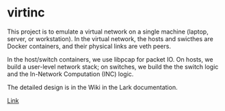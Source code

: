 # virtinc

This project is to emulate a virtual network on a single machine (laptop, server, or workstation). 
In the virtual network, the hosts and swicthes are Docker containers, and their physical links are veth peers. 

In the host/switch containers, we use libpcap for packet IO. On hosts, we build a user-level network stack;
on switches, we build the the switch logic and the In-Network Computation (INC) logic.

The detailed design is in the Wiki in the Lark documentation.

[Link](https://ad2v5sz0e4.feishu.cn/wiki/wikcnjIWiBEwwJINKjL7sIc8UAc)
